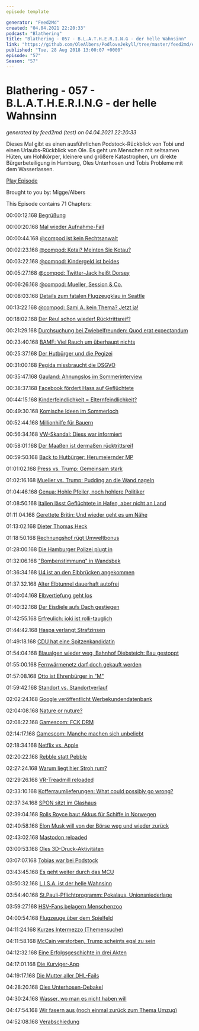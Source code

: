 ```yaml
---
episode template

generator: "Feed2Md"
created: "04.04.2021 22:20:33"
podcast: "Blathering"
title: "Blathering - 057 - B.L.A.T.H.E.R.I.N.G - der helle Wahnsinn"
link: "https://github.com/OleAlbers/PodloveJekyll/tree/master/feed2md/example/export/seasons/3/2018/8/Blathering___057___B.L.A.T.H.E.R.I.N.G___der_helle_Wahnsinn.md"
published: "Tue, 28 Aug 2018 13:00:07 +0000"
episode: "57"
Season: "57"
---
```


# Blathering - 057 - B.L.A.T.H.E.R.I.N.G - der helle Wahnsinn
_generated by feed2md (test) on 04.04.2021 22:20:33_

Dieses Mal gibt es einen ausführlichen Podstock-Rückblick von Tobi und einen Urlaubs-Rückblick von Ole. Es geht um Menschen mit seltsamen Hüten, um Hohlkörper, kleinere und größere Katastrophen, um direkte Bürgerbeteiligung in Hamburg, Oles Unterhosen und Tobis Probleme mit dem Wasserlassen.

[Play Episode](https://www.blathering.de/podlove/file/538/s/feed/c/mp3/blathering_057.mp3)

Brought to you by: Migge/Albers

This Episode contains 71 Chapters:


00:00:12.168 [Begrüßung]()

00:00:20.168 [Mal wieder Aufnahme-Fail]()

00:00:44.168 [@compod ist kein Rechtsanwalt](https://www.tribecafilm.com/stories/the-best-and-worst-of-celebrities-in-video-games)

00:02:23.168 [@compod: Kotai? Meinten Sie Kotau?](https://de.wiktionary.org/wiki/Kotau)

00:03:22.168 [@compod: Kindergeld ist beides](https://de.wikipedia.org/wiki/Kindergeld_(Deutschland)#Konzeption_des_Kindergeldes)

00:05:27.168 [@compod: Twitter-Jack heißt Dorsey](https://de.wikipedia.org/wiki/Jack_Dorsey)

00:06:26.168 [@compod: Mueller, Session & Co.](http://www.wbur.org/hereandnow/2018/08/20/trump-mueller-investigation-brennan-lawsuit)

00:08:03.168 [Details zum fatalen Flugzeugklau in Seattle](https://theaircurrent.com/aviation-safety/asking-the-right-questions-after-a-q400-is-stolen/)

00:13:22.168 [@compod: Sami A. kein Thema? Jetzt ja!](https://www.kuechenstud.io/lagedernation/2018/08/17/ldn106-einwanderungsgesetz-fall-sami-a-trump-der-antidemokrat/?t=26:25,42:29)

00:18:02.168 [Der Reul schon wieder! Rücktrittsreif?](https://www.tagesspiegel.de/politik/streit-um-abschiebung-von-sami-a-ein-innenminister-zeigt-wie-man-mit-recht-populismus-macht/22928934.html)

00:21:29.168 [Durchsuchung bei Zwiebelfreunden: Quod erat expectandum](https://blog.torservers.net/20180704/coordinated-raids-of-zwiebelfreunde-at-various-locations-in-germany.html#update)

00:23:40.168 [BAMF: Viel Rauch um überhaupt nichts](https://www.tagesschau.de/inland/bamf-bremen-verstoesse-101.html)

00:25:37.168 [Der Hutbürger und die Pegizei](https://www.ruhrbarone.de/der-lka-mann-war-wohl-oefter-bei-pegida/157740)

00:31:00.168 [Pegida missbraucht die DSGVO](https://www.sueddeutsche.de/muenchen/verwirrung-bei-der-polizei-wie-pegida-die-dsgvo-nutzt-um-die-pressefreiheit-zu-behindern-1.4103837)

00:35:47.168 [Gauland: Ahnungslos im Sommerinterview](http://www.faz.net/aktuell/politik/inland/gauland-kritisiert-zdf-sommerinterview-als-einseitig-15736496.html)

00:38:37.168 [Facebook fördert Hass auf Geflüchtete](https://www.nytimes.com/2018/08/21/world/europe/facebook-refugee-attacks-germany.html)

00:44:15.168 [Kinderfeindlichkeit = Elternfeindlichkeit?](https://threadreaderapp.com/thread/1032217375540686848.html)

00:49:30.168 [Komische Ideen im Sommerloch](http://www.wz.de/home/leitartikel/dienstpflicht-fuer-fluechtlinge-das-ist-wirklich-populismus-1.2753392)

00:52:44.168 [Millionhilfe für Bauern](https://www.kuechenstud.io/lagedernation/2018/08/24/ldn107-pressefreiheit-parteienlandschaft-trumps-abstieg-duerrehilfen-einwanderungsgesetz/?t=42:48,47:37)

00:56:34.168 [VW-Skandal: Diess war informiert](https://www.ndr.de/nachrichten/niedersachsen/braunschweig_harz_goettingen/Neue-Vorwuerfe-gegen-Ex-VW-Chef-Winterkorn,volkswagen1680.html)

00:58:01.168 [Der Maaßen ist dermaßen rücktrittsreif](http://www.spiegel.de/politik/deutschland/afd-und-verfassungsschutz-maassen-soll-petry-erneut-vertraulichkeit-zugesichert-haben-a-1224690.html)

00:59:50.168 [Back to Hutbürger: Herumeiernder MP](http://www.spiegel.de/politik/deutschland/polizei-einsatz-gegen-reporter-in-dresden-entschuldigung-von-michael-kretschmer-gefordert-a-1224900.html)

01:01:02.168 [Press vs. Trump: Gemeinsam stark](https://www.sueddeutsche.de/medien/medienkritik-an-trump-ein-starkes-zeichen-von-allen-getragen-1.4094455)

01:02:16.168 [Mueller vs. Trump: Pudding an die Wand nageln](https://twitter.com/Linuzifer/status/1032505378309922816)

01:04:46.168 [Genua: Hohle Pfeiler, noch hohlere Politiker](http://unternehmen-heute.de/news.php?newsid=518292)

01:08:50.168 [Italien lässt Geflüchtete in Hafen, aber nicht an Land](https://www.sueddeutsche.de/politik/italien-justiz-ermittelt-gegen-innenminister-salvini-1.4104817)

01:11:04.168 [Gerettete Britin: Und wieder geht es um Nähe](http://www.spiegel.de/netzwelt/web/seenotrettung-im-mittelmeer-eine-unwucht-in-unserer-wahrnehmung-a-1224329.html)

01:13:02.168 [Dieter Thomas Heck](https://de.wikipedia.org/wiki/Dieter_Thomas_Heck)

01:18:50.168 [Rechnungshof rügt Umweltbonus](http://www.spiegel.de/wirtschaft/soziales/elektroautos-bundesrechnungshof-ruegt-subvention-scharf-a-1223144.html)

01:28:00.168 [Die Hamburger Polizei plugt in](https://www.hamburg1.de/nachrichten/36895/17_neue_Streifenwagen_fuer_die_Polizei.html)

01:32:06.168 ["Bombenstimmung" in Wandsbek](https://www.ndr.de/nachrichten/hamburg/Experten-entschaerfen-Fliegerbombe-in-Wandsbek,bombe2912.html)

01:36:34.168 [U4 ist an den Elbbrücken angekommen](https://wize.life/themen/video/80744/u4-haltestelle-elbbruecken-wird-guenstiger)

01:37:32.168 [Alter Elbtunnel dauerhaft autofrei](https://www.ndr.de/nachrichten/hamburg/Rot-Gruen-will-keine-Autos-im-Alten-Elbtunnel,alterelbtunnel354.html)

01:40:04.168 [Elbvertiefung geht los](https://www.zeit.de/hamburg/2018-08/elbvertiefung-24-08-2018)

01:40:32.168 [Der Eisdiele aufs Dach gestiegen](https://www.abendblatt.de/hamburg/wandsbek/article215104615/Mann-droht-mit-Ziegeln-zu-werfen-Polizei-stuermt-Dach.html)

01:42:55.168 [Erfreulich: ioki ist rolli-tauglich](https://vhhbus.de/ioki-hamburg/)

01:44:42.168 [Haspa verlangt Strafzinsen](https://www.handelsblatt.com/finanzen/banken-versicherungen/giro-und-tagesgeldkonten-hamburger-sparkasse-fuehrt-strafzinsen-ein/22941270.html)

01:49:18.168 [CDU hat eine Spitzenkandidatin](https://www.ndr.de/nachrichten/hamburg/CDU-will-Ayguel-Oezkan-als-Spitzenkandidatin,cdu956.html)

01:54:04.168 [Blaualgen wieder weg, Bahnhof Diebsteich: Bau gestoppt](https://www.ndr.de/nachrichten/hamburg/Gericht-stoppt-Verlegung-des-Bahnhofs-Altona,altona610.html)

01:55:00.168 [Fernwärmenetz darf doch gekauft werden](https://www.ndr.de/nachrichten/hamburg/Vattenfall-will-bei-Fernwaerme-im-Boot-bleiben,fernwaermenetz102.html)

01:57:08.168 [Otto ist Ehrenbürger in "M"](https://www.ardmediathek.de/tv/Hallo-Niedersachsen/Otto-Waalkes-ist-Ehrenb%C3%BCrger-von-Emden/NDR-Fernsehen/Video?bcastId=25231206&documentId=55399556)

01:59:42.168 [Standort vs. Standortverlauf](https://www.zdnet.de/88340013/google-bestaetigt-datensammlung-trotz-deaktiviertem-standortverlauf/)

02:02:24.168 [Google veröffentlicht Werbekundendatenbank](https://www.golem.de/news/politische-werbung-google-veroeffentlicht-datenbank-aller-werbekunden-1808-136046.html)

02:04:08.168 [Nature or nuture?](https://forschergeist.de/podcast/fg061-persoenlichkeitsentwicklung/?t=40:55,56:30)

02:08:22.168 [Gamescom: FCK DRM](https://www.gamestar.de/artikel/fck-drm-gog-mit-neuer-initiative-fuer-gamer-rechte,3333761.html)

02:14:17.168 [Gamescom: Manche machen sich unbeliebt](https://twitter.com/tmigge/status/1032168418114514944)

02:18:34.168 [Netflix vs. Apple](https://www.heise.de/mac-and-i/meldung/30-Prozent-an-Apple-Netflix-stinkt-die-Abo-Abgabe-offenbar-4142841.html)

02:20:22.168 [Rebble statt Pebble](http://rebble.io/)

02:27:24.168 [Warum liegt hier Stroh rum?](https://twitter.com/GamingBloggerDE/status/1031976004858916872)

02:29:26.168 [VR-Treadmill reloaded](https://youtu.be/vKdJvG6NlGo)

02:33:10.168 [Kofferraumlieferungen: What could possibly go wrong?](https://www.heise.de/newsticker/meldung/VW-Paketlieferungen-in-den-Kofferraum-kommen-ab-2019-4143517.html)

02:37:34.168 [SPON sitzt im Glashaus](https://twitter.com/c_vassili/status/1031818622577065985)

02:39:04.168 [Rolls Royce baut Akkus für Schiffe in Norwegen](https://www.golem.de/news/save-energy-rolls-royce-bringt-akku-zur-elektrifizierung-von-schiffen-1808-136080.html)

02:40:58.168 [Elon Musk will von der Börse weg und wieder zurück](https://www.motor-talk.de/news/musk-verkuendet-rueckzug-vom-boersen-rueckzug-t6426835.html)

02:43:02.168 [Mastodon reloaded](https://de.wikipedia.org/wiki/Mastodon_(Software))

03:00:53.168 [Oles 3D-Druck-Aktivitäten](https://www.3d-grenzenlos.de/magazin/zubehoer-zusatzgeraete/the-palette-2-vollfarb-erweiterung-fuer-3d-drucker-27424933/)

03:07:07.168 [Tobias war bei Podstock](https://www.podstock.de/)

03:43:45.168 [Es geht weiter durch das MCU](https://de.wikipedia.org/wiki/Marvel_Cinematic_Universe)

03:50:32.168 [L.I.S.A. ist der helle Wahnsinn](https://de.wikipedia.org/wiki/L.I.S.A._%E2%80%93_Der_helle_Wahnsinn)

03:54:40.168 [St.Pauli-Pflichtprogramm: Pokalaus, Unionsniederlage](https://www.fcstpauli.com/news/der-fc-st-pauli-unterliegt-bei-union-berlin-mit-1-4/)

03:59:27.168 [HSV-Fans belagern Menschenzoo](https://www.mopo.de/hamburg/polizei/mit-schlagring-bewaffnet-hsv-fans-belagern-konzert-der-st--pauli-fanszene-31160030)

04:00:54.168 [Flugzeuge über dem Spielfeld](http://hurz.me/ug)

04:11:24.168 [Kurzes Intermezzo (Themensuche)](https://de.wikipedia.org/wiki/Intermezzo)

04:11:58.168 [McCain verstorben, Trump scheints egal zu sein](https://www.zeit.de/politik/ausland/2018-08/usa-john-mccain-tod-donald-trump-wuerdigung-halbmast)

04:12:32.168 [Eine Erfolgsgeschichte in drei Akten](https://twitter.com/stammtischphilo/status/1033663087239409664)

04:17:01.168 [Die Kurviger-App](https://docs.kurviger.de/de/app)

04:19:17.168 [Die Mutter aller DHL-Fails](https://twitter.com/tmigge/status/1031879016750481413)

04:28:20.168 [Oles Unterhosen-Debakel]()

04:30:24.168 [Wasser, wo man es nicht haben will](https://twitter.com/tmigge/status/1034061239071199234)

04:47:54.168 [Wir fasern aus (noch einmal zurück zum Thema Umzug)]()

04:52:08.168 [Verabschiedung]()


